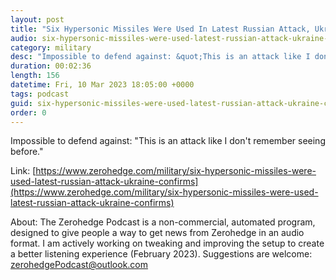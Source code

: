 ```yaml
---
layout: post
title: "Six Hypersonic Missiles Were Used In Latest Russian Attack, Ukraine Confirms"
audio: six-hypersonic-missiles-were-used-latest-russian-attack-ukraine-confirms-0
category: military
desc: "Impossible to defend against: &quot;This is an attack like I don't remember seeing before.&quot;"
duration: 00:02:36
length: 156
datetime: Fri, 10 Mar 2023 18:05:00 +0000
tags: podcast
guid: six-hypersonic-missiles-were-used-latest-russian-attack-ukraine-confirms-0
order: 0
---
```

Impossible to defend against: &quot;This is an attack like I don't remember seeing before.&quot;

Link: [https://www.zerohedge.com/military/six-hypersonic-missiles-were-used-latest-russian-attack-ukraine-confirms](https://www.zerohedge.com/military/six-hypersonic-missiles-were-used-latest-russian-attack-ukraine-confirms)

About: The Zerohedge Podcast is a non-commercial, automated program, designed to give people a way to get news from Zerohedge in an audio format.  I am actively working on tweaking and improving the setup to create a better listening experience (February 2023).  Suggestions are welcome: [zerohedgePodcast@outlook.com](mailto:zerohedgePodcast@outlook.com)